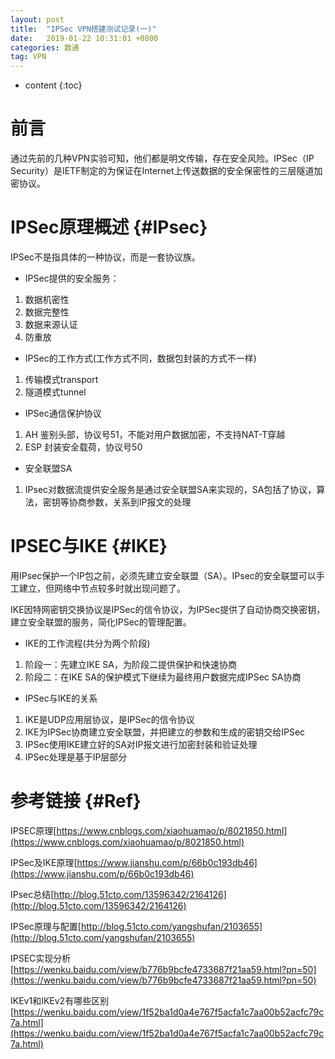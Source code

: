 ```yaml
---
layout: post
title:  "IPSec VPN搭建测试记录(一)"
date:   2019-01-22 10:31:01 +0800
categories: 数通
tag: VPN
---
```


* content
{:toc}


前言
====================================
通过先前的几种VPN实验可知，他们都是明文传输，存在安全风险。IPSec（IP Security）是IETF制定的为保证在Internet上传送数据的安全保密性的三层隧道加密协议。

IPSec原理概述                                                    {#IPsec}
====================================
IPSec不是指具体的一种协议，而是一套协议族。

+ IPSec提供的安全服务：
1. 数据机密性
2. 数据完整性
3. 数据来源认证
4. 防重放
+ IPSec的工作方式(工作方式不同，数据包封装的方式不一样)
1. 传输模式transport
2. 隧道模式tunnel
+ IPSec通信保护协议
1. AH 鉴别头部，协议号51，不能对用户数据加密，不支持NAT-T穿越
2. ESP 封装安全载荷，协议号50
+ 安全联盟SA
1. IPsec对数据流提供安全服务是通过安全联盟SA来实现的，SA包括了协议，算法，密钥等协商参数，关系到IP报文的处理

IPSEC与IKE                                                    {#IKE}
====================================
用IPsec保护一个IP包之前，必须先建立安全联盟（SA）。IPsec的安全联盟可以手工建立，但网络中节点较多时就出现问题了。

IKE因特网密钥交换协议是IPSec的信令协议，为IPSec提供了自动协商交换密钥，建立安全联盟的服务，简化IPSec的管理配置。

+ IKE的工作流程(共分为两个阶段)
1. 阶段一：先建立IKE SA，为阶段二提供保护和快速协商
2. 阶段二：在IKE SA的保护模式下继续为最终用户数据完成IPSec SA协商

+ IPSec与IKE的关系
1. IKE是UDP应用层协议，是IPSec的信令协议
2. IKE为IPSec协商建立安全联盟，并把建立的参数和生成的密钥交给IPSec
3. IPSec使用IKE建立好的SA对IP报文进行加密封装和验证处理
4. IPSec处理是基于IP层部分

参考链接                                                    {#Ref}
====================================
IPSEC原理[https://www.cnblogs.com/xiaohuamao/p/8021850.html](https://www.cnblogs.com/xiaohuamao/p/8021850.html)

IPSec及IKE原理[https://www.jianshu.com/p/66b0c193db46](https://www.jianshu.com/p/66b0c193db46)

IPsec总结[http://blog.51cto.com/13596342/2164126](http://blog.51cto.com/13596342/2164126)

IPSec原理与配置[http://blog.51cto.com/yangshufan/2103655](http://blog.51cto.com/yangshufan/2103655)

IPSEC实现分析[https://wenku.baidu.com/view/b776b9bcfe4733687f21aa59.html?pn=50](https://wenku.baidu.com/view/b776b9bcfe4733687f21aa59.html?pn=50)

IKEv1和IKEv2有哪些区别[https://wenku.baidu.com/view/1f52ba1d0a4e767f5acfa1c7aa00b52acfc79c7a.html](https://wenku.baidu.com/view/1f52ba1d0a4e767f5acfa1c7aa00b52acfc79c7a.html)

